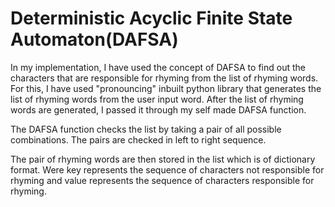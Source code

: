 # Deterministic Acyclic Finite State Automaton(DAFSA)

In my implementation, I have used the concept of DAFSA to find out the characters that are responsible for rhyming from the list of rhyming words.
For this, I have used "pronouncing" inbuilt python library that generates the list of rhyming words from the user input word.
After the list of rhyming words are generated, I passed it through my self made DAFSA function.

The DAFSA function checks the list by taking a pair of all possible combinations. The pairs are checked in left to right sequence. 

The pair of rhyming words are then stored in the list which is of dictionary format. Were key represents the sequence of characters not responsible for rhyming and value represents the sequence of characters responsible for rhyming.


